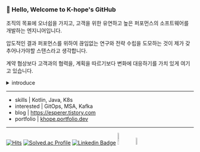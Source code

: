 ### 👋 Hello, Welcome to K-hope's GitHub

조직의 목표에 오너쉽을 가지고, 고객을 위한 유연하고 높은 퍼포먼스의 소프트웨어를 개발하는 엔지니어입니다.

압도적인 결과 퍼포먼스를 위하여 끊임없는 연구와 전략 수립을 도모하는 것이 제가 갖추어나가야할 스탠스라고 생각합니다.

계약 협상보다 고객과의 협력을, 계획을 따르기보다 변화에 대응하기를 가치 있게 여기고 있습니다.

<details>
  <summary>introduce</summary>
  
Hi, I'm a Server/Infra Engineer developing high-performance, flexible software.

I believe in responding flexibly to performance and customer needs, 

focusing on developing software that changes and improves.

Maintaining a strong sense of responsibility for achieving outstanding results is crucial.

I strive for a culture of transparency and trust to enhance organizational capabilities for high performance.
</details>


> 


---

- skills | Kotlin, Java, K8s
- interested | GitOps, MSA, Kafka
- blog | https://esperer.tistory.com
- portfolio | [khope.portfolio.dev](https://drive.google.com/file/d/1hkqA4XthmZbU9ZshdfapninPLjUBYbL_/view?usp=sharing)

---


[![Hits](https://hits.seeyoufarm.com/api/count/incr/badge.svg?url=https://github.com/esperar&count_bg=%239576FF&title_bg=%23555555&icon=kotlin.svg&icon_color=%23E7E7E7&title=hits&edge_flat=false)](https://hits.seeyoufarm.com) [![Solved.ac Profile](http://mazassumnida.wtf/api/mini/generate_badge?boj=huemang)](https://solved.ac/huemang) 
[![Linkedin Badge](https://img.shields.io/badge/-LinkedIn-blue?style=flat-square&logo=Linkedin&logoColor=white&link=https://www.linkedin.com/in/chan-ho-ohk-3a902a80/)](https://www.linkedin.com/in/%ED%9D%AC%EB%A7%9D-%EA%B9%80-30769a301/) 
<a href="https://esperer.tistory.com/">
  <img alt="Tistory" src ="https://img.shields.io/badge/Tistory-FF5D01.svg?&style=for-the-badge&logoColor=white&logo=Tesla" width=9%></a>
<a href="mailto:s22043@gsm.hs.kr">
<img src="https://img.shields.io/badge/Gmail-d14836?style=flat-square&logo=Gmail&logoColor=white&link=s22043@gsm.hs.kr" width=7%></a>
